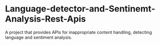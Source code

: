 # Language-detector-and-Sentinemt-Analysis-Rest-Apis
A project that provides APIs for inappropriate content handling, detecting language and sentiment analysis.
